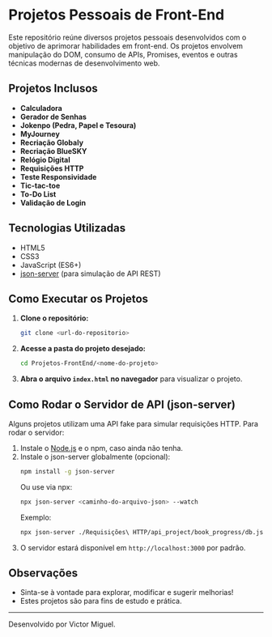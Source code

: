# Projetos Pessoais de Front-End

Este repositório reúne diversos projetos pessoais desenvolvidos com o objetivo de aprimorar habilidades em front-end. Os projetos envolvem manipulação do DOM, consumo de APIs, Promises, eventos e outras técnicas modernas de desenvolvimento web.

## Projetos Inclusos
- **Calculadora**
- **Gerador de Senhas**
- **Jokenpo (Pedra, Papel e Tesoura)**
- **MyJourney**
- **Recriação Globaly**
- **Recriação BlueSKY**
- **Relógio Digital**
- **Requisições HTTP**
- **Teste Responsividade**
- **Tic-tac-toe**
- **To-Do List**
- **Validação de Login**

## Tecnologias Utilizadas
- HTML5
- CSS3
- JavaScript (ES6+)
- [json-server](https://github.com/typicode/json-server) (para simulação de API REST)

## Como Executar os Projetos
1. **Clone o repositório:**
   ```bash
   git clone <url-do-repositorio>
   ```
2. **Acesse a pasta do projeto desejado:**
   ```bash
   cd Projetos-FrontEnd/<nome-do-projeto>
   ```
3. **Abra o arquivo `index.html` no navegador** para visualizar o projeto.

## Como Rodar o Servidor de API (json-server)
Alguns projetos utilizam uma API fake para simular requisições HTTP. Para rodar o servidor:

1. Instale o [Node.js](https://nodejs.org/) e o npm, caso ainda não tenha.
2. Instale o json-server globalmente (opcional):
   ```bash
   npm install -g json-server
   ```
   Ou use via npx:
   ```bash
   npx json-server <caminho-do-arquivo-json> --watch
   ```
   Exemplo:
   ```bash
   npx json-server ./Requisições\ HTTP/api_project/book_progress/db.json --watch
   ```
3. O servidor estará disponível em `http://localhost:3000` por padrão.

## Observações
- Sinta-se à vontade para explorar, modificar e sugerir melhorias!
- Estes projetos são para fins de estudo e prática.

---

Desenvolvido por Victor Miguel.
